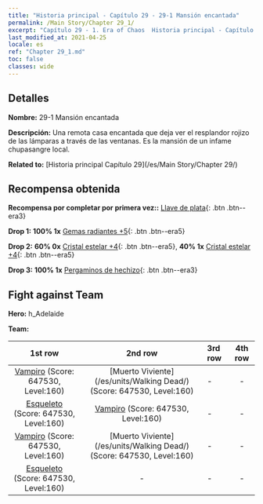 ```yaml
---
title: "Historia principal - Capítulo 29 - 29-1 Mansión encantada"
permalink: /Main Story/Chapter 29_1/
excerpt: "Capítulo 29 - 1. Era of Chaos  Historia principal - Capítulo 29_1. 29-1 Mansión encantada"
last_modified_at: 2021-04-25
locale: es
ref: "Chapter 29_1.md"
toc: false
classes: wide
---
```


## Detalles

 **Nombre:** 29-1 Mansión encantada

 **Descripción:** Una remota casa encantada que deja ver el resplandor rojizo de las lámparas a través de las ventanas. Es la mansión de un infame chupasangre local.

 **Related to:** [Historia principal Capítulo 29](/es/Main Story/Chapter 29/)

## Recompensa obtenida

 **Recompensa por completar por primera vez::** [Llave de plata](/ItemsES/con_693/){: .btn .btn--era3}

 **Drop 1:** **100% 1x** [Gemas radiantes +5](/ItemsES/mat_100/){: .btn .btn--era5}

 **Drop 2:** **60% 0x** [Cristal estelar +4](/ItemsES/mat_94/){: .btn .btn--era5}, **40% 1x** [Cristal estelar +4](/ItemsES/mat_94/){: .btn .btn--era5}

 **Drop 3:** **100% 1x** [Pergaminos de hechizo](/ItemsES/con_694/){: .btn .btn--era3}


## Fight against Team
 **Hero:** h_Adelaide

 **Team:**


  | 1st row | 2nd row | 3rd row | 4th row |
  |:----:|:----:|:----|:----:|
  | [Vampiro](/es/units/Vampire/) (Score: 647530, Level:160)  | [Muerto Viviente](/es/units/Walking Dead/) (Score: 647530, Level:160)  | - | - |
  | [Esqueleto](/es/units/Skeleton/) (Score: 647530, Level:160)  | [Vampiro](/es/units/Vampire/) (Score: 647530, Level:160)  | - | - |
  | [Vampiro](/es/units/Vampire/) (Score: 647530, Level:160)  | [Muerto Viviente](/es/units/Walking Dead/) (Score: 647530, Level:160)  | - | - |
  | [Esqueleto](/es/units/Skeleton/) (Score: 647530, Level:160)  | - | - | - |


